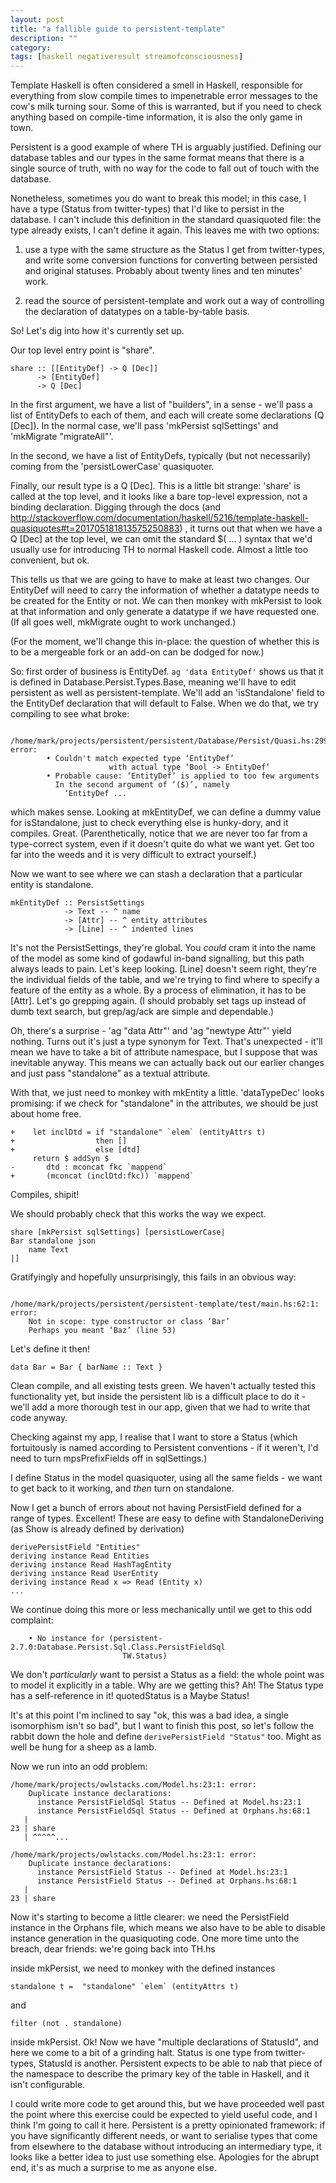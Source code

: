 ```yaml
---
layout: post
title: "a fallible guide to persistent-template"
description: ""
category:
tags: [haskell negativeresult streamofconsciousness]
---
```


Template Haskell is often considered a smell in Haskell, responsible
for everything from slow compile times to impenetrable error messages
to the cow's milk turning sour. Some of this is warranted, but if you
need to check anything based on compile-time information, it is
also the only game in town.

Persistent is a good example of where TH is arguably justified.
Defining our database tables and our types in the same format means
that there is a single source of truth, with no way for the code to
fall out of touch with the database.

Nonetheless, sometimes you do want to break this model; in this case,
I have a type (Status from twitter-types) that I'd like to persist in
the database. I can't include this definition in the standard
quasiquoted file: the type already exists, I can't define it again.
This leaves me with two options:

1. use a type with the same structure as the Status I get from
   twitter-types, and write some conversion functions for converting
   between persisted and original statuses. Probably about twenty
   lines and ten minutes' work.

2. read the source of persistent-template and work out a way of
   controlling the declaration of datatypes on a table-by-table basis.

So! Let's dig into how it's currently set up.

Our top level entry point is "share".

```
share :: [[EntityDef] -> Q [Dec]]
      -> [EntityDef]
      -> Q [Dec]
```

In the first argument, we have a list of "builders", in a sense -
we'll pass a list of EntityDefs to each of them, and each will create
some declarations (Q [Dec]). In the normal case, we'll pass 'mkPersist
sqlSettings' and 'mkMigrate "migrateAll"'.

In the second, we have a list of EntityDefs, typically (but not necessarily) coming
from the 'persistLowerCase' quasiquoter.

Finally, our result type is a Q [Dec]. This is a little bit strange:
'share' is called at the top level, and it looks like a bare top-level
expression, not a binding declaration. Digging through the docs (and
http://stackoverflow.com/documentation/haskell/5216/template-haskell-quasiquotes#t=201705181813575250883)
, it turns out that when we have a Q [Dec] at the top level, we can
omit the standard $( ... ) syntax that we'd usually use for
introducing TH to normal Haskell code. Almost a little too convenient,
but ok.

This tells us that we are going to have to make at least two changes.
Our EntityDef will need to carry
the information of whether a datatype needs to be created for the
Entity or not. We can then monkey with mkPersist to look at that
information and only generate a datatype if we have requested one. (If all goes well,
mkMigrate ought to work unchanged.)

(For the moment, we'll change this in-place: the question of whether
this is to be a mergeable fork or an add-on can be dodged for now.)

So: first order of business is EntityDef. ```ag 'data EntityDef'```
shows us that it is defined in Database.Persist.Types.Base, meaning we'll have to edit persistent as
well as persistent-template. We'll add an 'isStandalone' field
to the EntityDef declaration that will default to False. When we do that, we try compiling to see
what broke:

```
    /home/mark/projects/persistent/persistent/Database/Persist/Quasi.hs:299:5: error:
        • Couldn't match expected type ‘EntityDef’
                      with actual type ‘Bool -> EntityDef’
        • Probable cause: ‘EntityDef’ is applied to too few arguments
          In the second argument of ‘($)’, namely
            ‘EntityDef ...
```

which makes sense. Looking at mkEntityDef, we can define a dummy value
for isStandalone, just to check everything else is hunky-dory, and it
compiles. Great. (Parenthetically, notice that we are never too far
from a type-correct system, even if it doesn't quite do what we want
yet. Get too far into the weeds and it is very difficult to extract
yourself.)

Now we want to see where we can stash a declaration that a particular
entity is standalone.


```
mkEntityDef :: PersistSettings
            -> Text -- ^ name
            -> [Attr] -- ^ entity attributes
            -> [Line] -- ^ indented lines
```

It's not the PersistSettings, they're global. You _could_ cram it into
the name of the model as some kind of godawful in-band signalling, but
this path always leads to pain. Let's keep looking. [Line] doesn't
seem right, they're the individual fields of the table, and we're
trying to find where to specify a feature of the entity as a whole. By
a process of elimination, it has to be [Attr]. Let's go grepping
again. (I should probably set tags up instead of dumb text search, but
grep/ag/ack are simple and dependable.)

Oh, there's a surprise - 'ag "data Attr"' and 'ag "newtype Attr"'
yield nothing. Turns out it's just a type synonym for Text. That's
unexpected - it'll mean we have to take a bit of attribute namespace,
but I suppose that was inevitable anyway. This means we can actually
back out our earlier changes and just pass "standalone" as a textual attribute.

With that, we just need to monkey with mkEntity a little.
'dataTypeDec' looks promising: if we check for "standalone" in the
attributes, we should be just about home free.

```
+    let inclDtd = if "standalone" `elem` (entityAttrs t)
+                  then []
+                  else [dtd]
     return $ addSyn $
-       dtd : mconcat fkc `mappend`
+       (mconcat (inclDtd:fkc)) `mappend`
```

Compiles, shipit!

We should probably check that this works the way we expect.

```
share [mkPersist sqlSettings] [persistLowerCase|
Bar standalone json
    name Text
|]
```

Gratifyingly and hopefully unsurprisingly, this fails in an obvious
way:

```

/home/mark/projects/persistent/persistent-template/test/main.hs:62:1: error:
    Not in scope: type constructor or class ‘Bar’
    Perhaps you meant ‘Baz’ (line 53)
```

Let's define it then!

```
data Bar = Bar { barName :: Text }
```

Clean compile, and all existing tests green.
We haven't actually tested this functionality yet, but inside the
persistent lib is a difficult place to do it - we'll add a more
thorough test in our app, given that we had to write that code anyway.

Checking against my app, I realise that I want to store a Status
(which fortuitously is named according to Persistent conventions - if
it weren't, I'd need to turn mpsPrefixFields off in sqlSettings.)

I define Status in the model quasiquoter, using all the same fields -
we want to get back to it working, and _then_ turn on standalone.

Now I get a bunch of errors about not having
PersistField defined for a range of types. Excellent! These are easy
to define with StandaloneDeriving (as Show is already defined by derivation)

```
derivePersistField "Entities"
deriving instance Read Entities
deriving instance Read HashTagEntity
deriving instance Read UserEntity
deriving instance Read x => Read (Entity x)
...
```

We continue doing this more or less mechanically until we get to this
odd complaint:

```
    • No instance for (persistent-2.7.0:Database.Persist.Sql.Class.PersistFieldSql
                         TW.Status)
```

We don't _particularly_ want to persist a Status as a field: the whole
point was to model it explicitly in a table. Why are we getting this?
Ah! The Status type has a self-reference in it! quotedStatus is a
Maybe Status!

It's at this point I'm inclined to say "ok, this was a bad idea, a
single isomorphism isn't so bad", but I want to finish this post, so
let's follow the rabbit down the hole and define ```derivePersistField
"Status"``` too. Might as well be hung for a sheep as a lamb.

Now we run into an odd problem:

```
/home/mark/projects/owlstacks.com/Model.hs:23:1: error:
    Duplicate instance declarations:
      instance PersistFieldSql Status -- Defined at Model.hs:23:1
      instance PersistFieldSql Status -- Defined at Orphans.hs:68:1
   |
23 | share
   | ^^^^^...

/home/mark/projects/owlstacks.com/Model.hs:23:1: error:
    Duplicate instance declarations:
      instance PersistField Status -- Defined at Model.hs:23:1
      instance PersistField Status -- Defined at Orphans.hs:68:1
   |
23 | share
```

Now it's starting to become a little clearer: we need the PersistField
instance in the Orphans file, which means we also have to be able to
disable instance generation in the quasiquoting code. One more time
unto the breach, dear friends: we're going back into TH.hs

inside mkPersist, we need to monkey with the defined instances


```
standalone t =  "standalone" `elem` (entityAttrs t)
```
and
```
filter (not . standalone)
```

inside mkPersist. Ok! Now we have "multiple declarations of StatusId",
and here we come to a bit of a grinding halt. Status is one type from
twitter-types, StatusId is another. Persistent expects to be able to
nab that piece of the namespace to describe the primary key of the
table in Haskell, and it isn't configurable.

I could write more code to get around this, but we have proceeded well
past the point where this exercise could be expected to yield useful
code, and I think I'm going to call it here. Persistent is a pretty
opinionated framework: if you have significantly different needs, or
want to serialise types that come from elsewhere to the database
without introducing an intermediary type, it
looks like a better idea to just use something else. Apologies for the
abrupt end, it's as much a surprise to me as anyone else.
